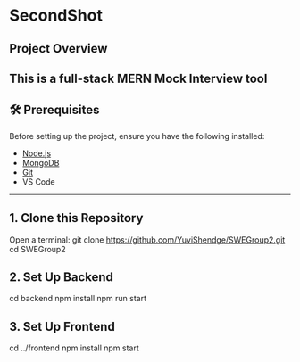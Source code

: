 # SecondShot

## Project Overview
This is a full-stack MERN Mock Interview tool
---

## 🛠 Prerequisites
Before setting up the project, ensure you have the following installed:
- [Node.js](https://nodejs.org/) 
- [MongoDB](https://www.mongodb.com/try/download/community) 
- [Git](https://git-scm.com/)
-  VS Code

---

## 1. Clone this Repository
Open a terminal:
git clone https://github.com/YuviShendge/SWEGroup2.git
cd SWEGroup2

##  2. Set Up Backend
cd backend
npm install
npm run start

##  3. Set Up Frontend
cd ../frontend
npm install
npm start

